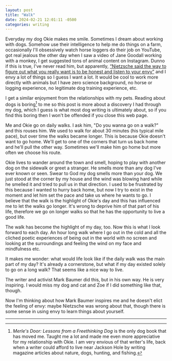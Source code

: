 ```yaml
---
layout: post
title: "Walk"
date: 2024-02-21 12:01:11 -0500
categories: writing
---
```


Everyday my dog Okie makes me smile. Sometimes I dream about working with dogs. Somehow use their intelligence to help me do things on a farm, occasionally I'll obsessively watch horse loggers do their job on YouTube, got real jealous the other day when I saw a video of Jane Goodall working with a monkey, I get suggested tons of animal content on Instagram. Dunno if this is true, I've never read him, but apparently, [“Nietzsche said the way to figure out what you really want is to be honest and listen to your envy”](https://twitter.com/deankissick/status/1758245954212225258) and I envy a lot of things so I guess I want a lot. It would be cool to work more directly with animals but I have zero science background, no horse or logging experience, no legitimate dog training experience, etc.

I get a similar enjoyment from the relationships with my pets. Reading about dogs is boring[^1] to me so this post is more about a discovery I had through my dog, which I guess is what most dog writing is ultimately about, so if you find this boring then I won't be offended if you close this web page.

Me and Okie go on daily walks. I ask him, "Do you wanna go on a walk?" and this rouses him. We used to walk for about 30 minutes (his typical mile pace), but over time the walks became longer. This is because Okie doesn't want to go home. We'll get to one of the corners that turn us back home and he'll pull the other way. Sometimes we'll make him go home but more often we choose his route.

Okie lives to wander around the town and smell, hoping to play with another dog on the sidewalk or greet a stranger. He smells more than any dog I've ever known or seen. Swear to God my dog smells more than your dog. We just stood at the corner by my house and the wind was blowing hard while he smelled it and tried to pull us in that direction. I used to be frustrated by this because I wanted to hurry back home, but now I try to exist in the moment and let him set the pace and take us where he wants to go. I believe that the walk is the highlight of Okie's day and this has influenced me to let the walks go longer. It's wrong to deprive him of that part of his life, therefore we go on longer walks so that he has the opportunity to live a good life.

The walk has become the highlight of my day, too. Now this is what I look forward to each day. An hour long walk where I go out in the cold and all the cliched poetic experiences of being out in the world with no screen and looking at the surroundings and feeling the wind on my face and mindfulness etc.

It makes me wonder: what would life look like if the daily walk was the main part of my day? It's already a cornerstone, but what if my day existed solely to go on a long walk? That seems like a nice way to live.

The writer and activist Mark Baumer did this, but in his own way. He is very inspiring. I would miss my dog and cat and Zoe if I did something like that, though.

Now I'm thinking about how Mark Baumer inspires me and he doesn't elict the feeling of envy: maybe Nietzsche was wrong about that, though there is some sense in using envy to learn things about yourself.

---
[^1]: *Merle's Door: Lessons from a Freethinking Dog* is the only dog book that has moved me. Taught me a lot and made me even more appreciative for my relationship with Okie. I am very envious of that writer's life, back when a writer could afford to live near Jackson Hole by writing magazine articles about nature, dogs, hunting, and fishing.
